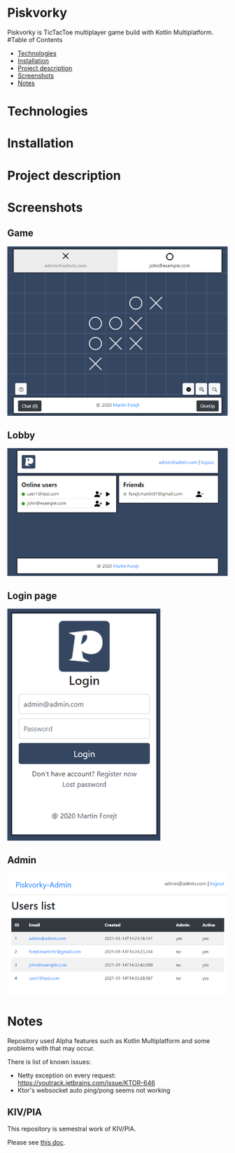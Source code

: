 # Piskvorky
Piskvorky is TicTacToe multiplayer game build with Kotlin Multiplatform.
#Table of Contents
<!--ts-->
* [Technologies](#technologies)
* [Installation](#installation)
* [Project description](#project-description)
* [Screenshots](#screenshots)
* [Notes](#notes)
<!--te-->
Technologies
============

Installation
============

Project description
============

Screenshots
============
Game
-----
![](doc/img/game.png)

Lobby
-----
![](doc/img/lobby.png)

Login page
-----
![](doc/img/login.png)

Admin
-----
![](doc/img/admin.png)

Notes
============
Repository used Alpha features such as Kotlin Multiplatform and some problems with that may occur.

There is list of known issues:
- Netty exception on every request: https://youtrack.jetbrains.com/issue/KTOR-646
- Ktor's websocket auto ping/pong seems not working

KIV/PIA
-----
This repository is semestral work of KIV/PIA.

Please see [this doc](doc/DOC.md).
